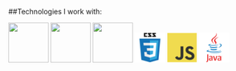 ##Technologies I work with:

<img src="https://github.com/AnDaczkowska/logo/blob/main/C.png" width="80" height="80"/> <img src="C:\Users\Andżelika\OneDrive\Pulpit\GithubLogos\cpp2.png" width="80" height="80"/> <img src="https://github.com/AnDaczkowska/logo/blob/main/java.jpg" width="80" height="80"/> <img src="https://github.com/devicons/devicon/blob/master/icons/css3/css3-original-wordmark.svg" width="60" height="60"/> <img src="https://github.com/devicons/devicon/blob/master/icons/javascript/javascript-original.svg" width="60" height="60"/> <img src="https://github.com/devicons/devicon/blob/master/icons/java/java-original-wordmark.svg" width="60" height="60"/>    



